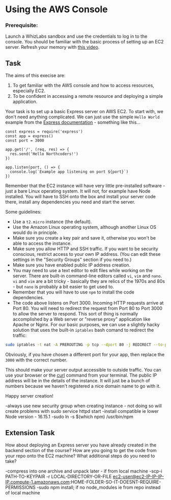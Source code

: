 # Using the AWS Console

### Prerequisite: 
Launch a WhizLabs sandbox and use the credentials to log in to the console. You should be familiar with the basic process of setting up an EC2 server. Refresh your memory with [this video](https://youtu.be/gQOl7ErZglo).

## Task

The aims of this execise are:
1. To get familiar with the AWS console and how to access resources, especially EC2.
1. To be confident in accessing a remote resource and deploying a simple application.

Your task is to set up a basic Express server on AWS EC2.  To start with, we don't need anything complicated. We can just use the simple `Hello World` example from the [Express documentation](https://expressjs.com/en/starter/hello-world.html) - something like this...
```node
const express = require('express')
const app = express()
const port = 3000

app.get('/', (req, res) => {
  res.send('Hello Northcoders!')
})

app.listen(port, () => {
  console.log(`Example app listening on port ${port}`)
})
```

Remember that the EC2 instance will have very little pre-installed software - just a bare Linux operating system. It will not, for example have Node installed. You will have to SSH onto the box and install your server code there, install any dependencies you need and start the server. 

Some guidelines:
 - Use a `t2.micro` instance (the default).
 - Use the Amazon Linux operating system, although another Linux OS would do in principle. 
 - Make sure you create a key pair and save it, otherwise you won't be able to access the instance.
 - Make sure you allow HTTP and SSH traffic. If you want to be security conscious, restrict access to your own IP address. (You can edit these settings in the "Security Groups" section if you need to.)
 - Make sure you have enabled public IP address creation.
 - You may need to use a text editor to edit files while working on the server. There are built-in command-line editors called `vi`, `vim` and `nano`. `vi` and `vim` are a bit tricky - basically they are relics of the 1970s and 80s - but `nano` is probably a bit easier to get used to.
 - Remember that you will have to use `npm` to install the code dependencies.
 - The code above listens on Port 3000. Incoming HTTP requests arrive at Port 80. You will need to redirect the request from Port 80 to Port 3000 to allow the server to respond. This sort of thing is normally accomplished by a Web server or "reverse proxy" application like Apache or Nginx. For our basic purposes, we can use a slightly hacky solution that uses the built-in `iptables` bash comand to redirect the traffic:
```bash
sudo iptables -t nat -A PREROUTING -p tcp --dport 80 -j REDIRECT --to-ports 3000
```
Obviously, if you have chosen a different port for your app, then replace the `3000` with the correct number.

This should make your server output accessible to outside traffic. You can use your browser or the [curl](https://linuxize.com/post/curl-command-examples/) command from your terminal. The public IP address will be in the details of the instance. It will just be a bunch of numbers because we haven't registered a nice domain name to go with it.

Happy server creation!

-always use new security group when creating instance - not doing so will create problems with sudo service httpd start
-install compatible ie lower Node version - 16.15.1
-sudo ln -s $(which npm) /usr/bin/npm

## Extension Task
How about deploying an Express server you have already created in the backend section of the course? How are you going to get the code from your repo onto the EC2 machine? What additional steps do you need to take?

-compress into one archive and unpack later - if from local machine
-scp-i PATH-TO-KEYPAIR -r LOCAL-DIRECTORY-OR-FILE ec2-user@ec2-IP-IP-IP-IP.compute-1.amazonaws.com:HOME-FOLDER-SO-IT-DOESNT-REQUIRE-PERMISSIONS
-sudo npm install; if no node_modules ie from repo instead of local machine

